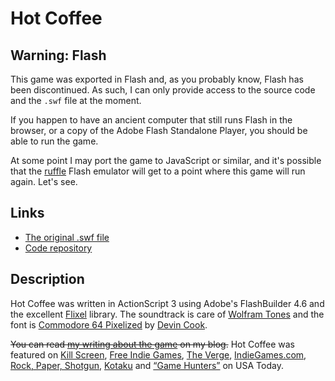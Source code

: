 # Hot Coffee

## Warning: Flash

This game was exported in Flash and, as you probably know, Flash has been discontinued. As such, I can only provide access to the source code and the `.swf` file at the moment.

If you happen to have an ancient computer that still runs Flash in the browser, or a copy of the Adobe Flash Standalone Player, you should be able to run the game.

At some point I may port the game to JavaScript or similar, and it's possible that the [ruffle](https://ruffle.rs/) Flash emulator will get to a point where this game will run again. Let's see.

## Links

* [The original .swf file](https://github.com/pippinbarr/hot-coffee/releases/tag/swf)
* [Code repository](https://github.com/pippinbarr/hot-coffee)

## Description
Hot Coffee was written in ActionScript 3 using Adobe's FlashBuilder 4.6 and the excellent [Flixel](http://www.flixel.org/) library. The soundtrack is care of [Wolfram Tones](http://tones.wolfram.com/) and the font is [Commodore 64 Pixelized](http://www.dafont.com/commodore-64-pixelized.font) by [Devin Cook](http://www.devincook.com/).

~~You can read [my writing about the game](http://www.pippinbarr.com/tag/hot-coffee?order=asc) on my blog.~~ Hot Coffee was featured on [Kill Screen](http://www.killscreendaily.com/headlines/play-day-pippin-barr-creates-worlds-first-coffee-game-about-sex-its-called-hot-coffee/), [Free Indie Games](http://www.freeindiegam.es/2012/05/hot-coffee-pippin-barr/), [The Verge](http://www.theverge.com/2012/5/6/3001204/hot-coffee-game), [IndieGames.com](http://indiegames.com/2012/05/browser_game_pick_hot_coffee_p.html), [Rock, Paper, Shotgun](http://www.rockpapershotgun.com/2012/05/10/i-dont-think-hot-coffee-is-actually-about-coffee/), [Kotaku](http://kotaku.com/5908286/this-game-about-making-coffee-is-actually-about-making-sweet-love) and [&#8220;Game Hunters&#8221;](http://content.usatoday.com/communities/gamehunters/post/2012/05/strange-brew-a-seductive-way-to-make-hot-coffee/1#.UH-o_Mgth0x) on USA Today.
